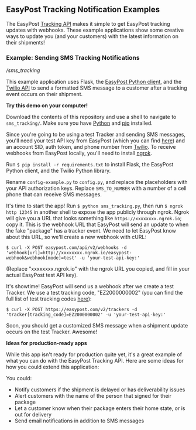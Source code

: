 ## EasyPost Tracking Notification Examples

The EasyPost [Tracking API](https://www.easypost.com/tracking-guide) makes it simple to get EasyPost tracking updates with webhooks. These example applications show some creative ways to update you (and your customers) with the latest information on their shipments!

### Example: Sending SMS Tracking Notifications

*/sms_tracking*

This example application uses Flask, the [EasyPost Python client](https://github.com/EasyPost/easypost-python), and the [Twilio API](https://www.twilio.com/api) to send a formatted SMS message to a customer after a tracking event occurs on their shipment.

**Try this demo on your computer!**

Download the contents of this repository and use a shell to navigate to `sms_tracking/`.
Make sure you have [Python](https://www.python.org) and [pip](https://pip.pypa.io/en/stable/installing/) installed.

Since you're going to be using a test Tracker and sending SMS messages, you'll need your test API key from EasyPost (which you can find [here](https://www.easypost.com/account#/api-keys)) and an account SID, auth token, and phone number from [Twilio](https://www.twilio.com). To receive webhooks from EasyPost locally, you'll need to install [ngrok](https://ngrok.com/#download).

Run `$ pip install -r requirements.txt` to install Flask, the EasyPost Python client, and the Twilio Python library.

Rename `config-example.py` to `config.py`, and replace the placeholders with your API authorization keys. Replace `SMS_TO_NUMBER` with a number of a cell phone that can receive SMS messages.

It's time to start the app! Run `$ python sms_tracking.py`, then run `$ ngrok http 12345` in another shell to expose the app publicly through ngrok. Ngrok will give you a URL that looks something like `https://xxxxxxxx.ngrok.io`; copy it. This is the webhook URL that EasyPost will send an update to when the fake "package" has a tracker event. We need to let EasyPost know about this URL, so we'll create a new webhook with cURL:

`$ curl -X POST easypost.com/api/v2/webhooks -d 'webhook[url]=http://xxxxxxxx.ngrok.io/easypost-webhook&webhook[mode]=test' -u 'your-test-api-key:'`

(Replace "xxxxxxxx.ngrok.io" with the ngrok URL you copied, and fill in your actual EasyPost test API key).

It's showtime!  EasyPost will send us a webhook after we create a test Tracker. We use a test tracking code, "EZ2000000002" (you can find the full list of test tracking codes [here](https://www.easypost.com/docs/api#testing-specific-tracking-states)):

`$ curl -X POST https://easypost.com/v2/trackers -d 'tracker[tracking_code]=EZ2000000002' -u 'your-test-api-key:'`

Soon, you should get a customized SMS message when a shipment update occurs on the test Tracker. Awesome!

**Ideas for production-ready apps**

While this app isn't ready for production quite yet, it's a great example of what you can do with the EasyPost Tracking API. Here are some ideas for how you could extend this application:

You could:

* Notify customers if the shipment is delayed or has deliverability issues
* Alert customers with the name of the person that signed for their package
* Let a customer know when their package enters their home state, or is out for delivery
* Send email notifications in addition to SMS messages

